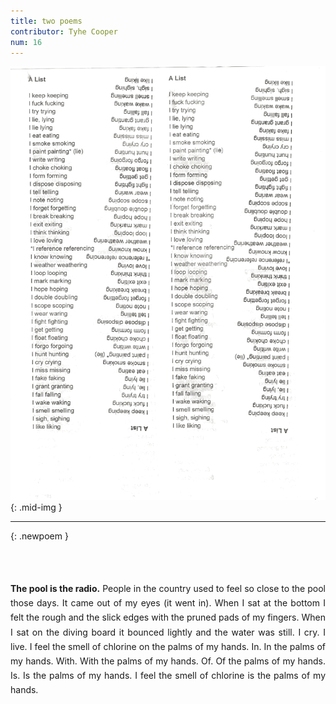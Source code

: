 ```yaml
---
title: two poems
contributor: Tyhe Cooper
num: 16
---
```


![A List](/assets/images/cooper-001.png)
{: .mid-img }

---
{: .newpoem }

<p style="margin:4rem auto; max-width:600px; text-align:justify; line-height:1.45rem;">
<strong>The pool is the radio.</strong> People in the country used to feel so close to the pool
those days. It came out of my eyes (it went in). When I sat at the bottom I
felt the rough and the slick edges with the pruned pads of my fingers. When I
sat on the diving board it bounced lightly and the water was still. I cry. I
live. I feel the smell of chlorine on the palms of my hands. In. In the palms
of my hands. With. With the palms of my hands. Of. Of the palms of my hands.
Is. Is the palms of my hands. I feel the smell of chlorine is the palms of my
hands.
</p>
